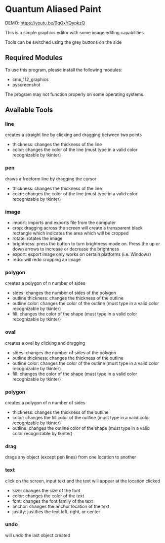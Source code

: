 # Quantum Aliased Paint

DEMO: https://youtu.be/0qGxYQypkzQ

This is a simple graphics editor with some image editing capabilities. 

Tools can be switched using the grey buttons on the side

## Required Modules

To use this program, please install the following modules:
* cmu_112_graphics
* pyscreenshot

The program may not function properly on some operating systems. 

## Available Tools

### line
creates a straight line by clicking and dragging between two points
* thickness: changes the thickness of the line
* color: changes the color of the line (must type in a valid color recognizable by tkinter)

### pen
draws a freeform line by dragging the cursor
* thickness: changes the thickness of the line
* color: changes the color of the line (must type in a valid color recognizable by tkinter)

### image
* import: imports and exports file from the computer
* crop: dragging across the screen will create a transparent black rectangle which indicates the area which will be cropped
* rotate: rotates the image 
* brightness: press the button to turn brightness mode on. Press the up or down arrows to increase or decrease the brightness
* export: export image only works on certain platforms (i.e. Windows)
* redo: will redo cropping an image

### polygon
creates a polygon of n number of sides
* sides: changes the number of sides of the polygon
* outline thickness: changes the thickness of the outline
* outline color: changes the color of the outline (must type in a valid color recognizable by tkinter)
* fill: changes the color of the shape (must type in a valid color recognizable by tkinter)

### oval
creates a oval by clicking and dragging
* sides: changes the number of sides of the polygon
* outline thickness: changes the thickness of the outline
* outline color: changes the color of the outline (must type in a valid color recognizable by tkinter)
* fill: changes the color of the shape (must type in a valid color recognizable by tkinter)

### polygon
creates a polygon of n number of sides
* thickness: changes the thickness of the outline
* color: changes the fill color of the outline (must type in a valid color recognizable by tkinter)
* outline: changes the outline color of the shape (must type in a valid color recognizable by tkinter)

### drag
drags any object (except pen lines) from one location to another

### text
click on the screen, input text and the text will appear at the location clicked
* size: changes the size of the font
* color: changes the color of the text
* font: changes the font family of the text
* anchor: changes the anchor location of the text
* justify: justifies the text left, right, or center

### undo
 will undo the last object created
